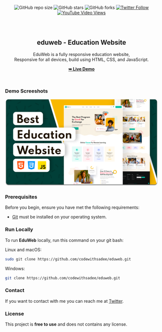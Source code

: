 <div align="center">
  
  ![GitHub repo size](https://img.shields.io/github/repo-size/codewithsadee/eduweb)
  ![GitHub stars](https://img.shields.io/github/stars/codewithsadee/eduweb?style=social)
  ![GitHub forks](https://img.shields.io/github/forks/codewithsadee/eduweb?style=social)
  [![Twitter Follow](https://img.shields.io/twitter/follow/codewithsadee?style=social)](https://twitter.com/intent/follow?screen_name=codewithsadee)
  [![YouTube Video Views](https://img.shields.io/youtube/views/x26bQPxcFX4?style=social)](https://youtu.be/x26bQPxcFX4)

  <br />
  <br />

  <h2 align="center">eduweb - Education Website</h2>

  EduWeb is a fully responsive education website, <br />Responsive for all devices, build using HTML, CSS, and JavaScript.

  <a href="https://codewithsadee.github.io/eduweb/"><strong>➥ Live Demo</strong></a>

</div>

<br />

### Demo Screeshots

![EduWeb Desktop Demo](./readme-images/desktop.png "Desktop Demo")

### Prerequisites

Before you begin, ensure you have met the following requirements:

* [Git](https://git-scm.com/downloads "Download Git") must be installed on your operating system.

### Run Locally

To run **EduWeb** locally, run this command on your git bash:

Linux and macOS:

```bash
sudo git clone https://github.com/codewithsadee/eduweb.git
```

Windows:

```bash
git clone https://github.com/codewithsadee/eduweb.git
```

### Contact

If you want to contact with me you can reach me at [Twitter](https://www.twitter.com/codewithsadee).

### License

This project is **free to use** and does not contains any license.

